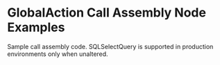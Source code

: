 # GlobalAction Call Assembly Node Examples 

Sample call assembly code.  SQLSelectQuery is supported in production environments only when unaltered.

